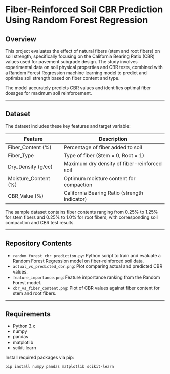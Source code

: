# Fiber-Reinforced Soil CBR Prediction Using Random Forest Regression

## Overview

This project evaluates the effect of natural fibers (stem and root fibers) on soil strength, specifically focusing on the California Bearing Ratio (CBR) values used for pavement subgrade design. The study involves experimental data on soil physical properties and CBR tests, combined with a Random Forest Regression machine learning model to predict and optimize soil strength based on fiber content and type.

The model accurately predicts CBR values and identifies optimal fiber dosages for maximum soil reinforcement.

---

## Dataset

The dataset includes these key features and target variable:

| Feature           | Description                                  |
|-------------------|----------------------------------------------|
| Fiber_Content (%)  | Percentage of fiber added to soil             |
| Fiber_Type        | Type of fiber (Stem = 0, Root = 1)            |
| Dry_Density (g/cc) | Maximum dry density of fiber-reinforced soil |
| Moisture_Content (%) | Optimum moisture content for compaction      |
| CBR_Value (%)      | California Bearing Ratio (strength indicator) |

The sample dataset contains fiber contents ranging from 0.25% to 1.25% for stem fibers and 0.25% to 1.0% for root fibers, with corresponding soil compaction and CBR test results.

---

## Repository Contents

- `random_forest_cbr_prediction.py`: Python script to train and evaluate a Random Forest Regression model on fiber-reinforced soil data.
- `actual_vs_predicted_cbr.png`: Plot comparing actual and predicted CBR values.
- `feature_importance.png`: Feature importance ranking from the Random Forest model.
- `cbr_vs_fiber_content.png`: Plot of CBR values against fiber content for stem and root fibers.

---

## Requirements

- Python 3.x
- numpy
- pandas
- matplotlib
- scikit-learn

Install required packages via pip:

```bash
pip install numpy pandas matplotlib scikit-learn
